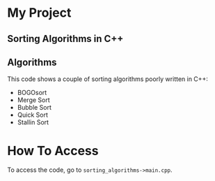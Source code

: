 # My Project
## Sorting Algorithms in C++
## Algorithms
This code shows a couple of sorting algorithms poorly written in C++:
 * BOGOsort</li>
 * Merge Sort</li>
 * Bubble Sort</li>
 * Quick Sort</li>
 * Stallin Sort</li>
# How To Access
To access the code, go to `sorting_algorithms->main.cpp`.

